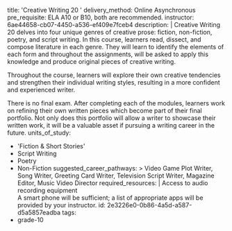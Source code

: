 title: 'Creative Writing 20 '
delivery_method: Online Asynchronous
pre_requisite: ELA A10 or B10, both are recommended.
instructor: 6ae44658-cb07-4450-a536-ef409e7fceb4
description: |
  Creative Writing 20 delves into four unique genres of creative prose: fiction, non-fiction, poetry, and script writing. In this course, learners read, dissect, and compose literature in each genre.  They will learn to identify the elements of each form and throughout the assignments, will be asked to apply this knowledge and produce original pieces of creative writing.
  
  Throughout the course, learners will explore their own creative tendencies and strengthen their individual writing styles, resulting in a more confident and experienced writer.
  
  There is no final exam. After completing each of the modules, learners work on refining their own written pieces which become part of their final portfolio.  Not only does this portfolio will allow a writer to showcase their written work, it will be a valuable asset if pursuing a writing career in the future.
units_of_study:
  - 'Fiction & Short Stories'
  - Script Writing
  - Poetry
  - Non-Fiction
suggested_career_pathways: >
  Video Game Plot Writer, Song Writer, Greeting Card Writer, Television Script Writer, Magazine
  Editor, Music Video Director
required_resources: |
  Access to audio recording equipment<BR>
  A smart phone will be sufficient; a list of appropriate apps will be provided by your instructor.
id: 2e3226e0-0b86-4a5d-a587-d5a5857eadba
tags:
  - grade-10
